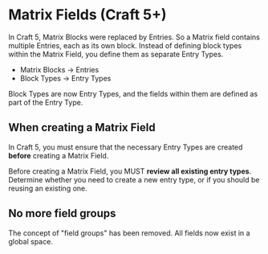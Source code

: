 # Matrix Fields (Craft 5+)

In Craft 5, Matrix Blocks were replaced by Entries. So a Matrix field contains multiple Entries, each as its own block. Instead of defining block types within the Matrix Field, you define them as separate Entry Types.

- Matrix Blocks -> Entries
- Block Types -> Entry Types

Block Types are now Entry Types, and the fields within them are defined as part of the Entry Type.

## When creating a Matrix Field

In Craft 5, you must ensure that the necessary Entry Types are created **before** creating a Matrix Field.

Before creating a Matrix Field, you MUST **review all existing entry types**. Determine whether you need to create a new entry type, or if you should be reusing an existing one.

## No more field groups

The concept of "field groups" has been removed. All fields now exist in a global space.
